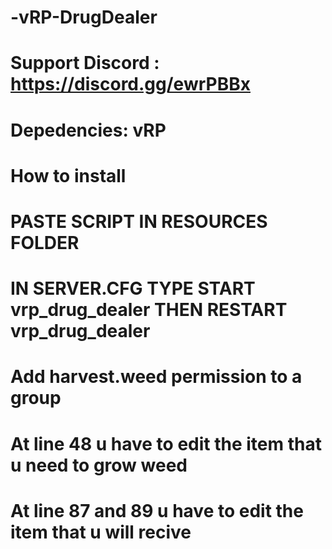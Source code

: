 # -vRP-DrugDealer

# Support Discord : https://discord.gg/ewrPBBx 

# Depedencies: vRP


# How to install

# PASTE SCRIPT IN RESOURCES FOLDER

# IN SERVER.CFG TYPE START vrp_drug_dealer THEN RESTART vrp_drug_dealer

# Add harvest.weed permission to a group

# At line 48 u have to edit the item that u need to grow weed

# At line 87 and 89 u have to edit the item that u will recive

